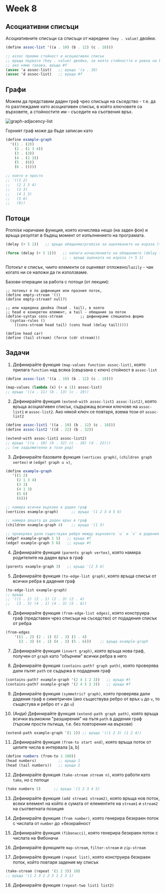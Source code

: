 # Week 8

## Асоциативни списъци

Асоциативните списъци са списъци от наредени `(key . value)` двойки.

```scheme
(define assoc-list '((a . 10) (b . 12) (c . 18)))

;; аssoc приема стойност и асоциативен списък
;; връща първата (key . value) двойка, за която стойността е равна на key
;; ако няма такава, връща #f
(assoc 'a assoc-list)   ;; връща '(a . 10)
(assoc 'd assoc-list)   ;; връща #f
```

## Графи

Можем да представим даден граф чрез списъци на съседство - т.е. да го разглеждаме като асоциативен списък, в който ключовете са върховете, а стойностите им - съседите на съотвения връх.

![graph-adjacency-list](https://www.researchgate.net/profile/Carla_Osthoff/publication/274143903/figure/fig3/AS:613978615058433@1523395317311/A-directed-graph-represented-by-adjacency-lists.png)

Горният граф може да бъде записан като
```scheme
(define example-graph
  '((1 . (2))
    (2 . (1 3 4))
    (3 . (3))
    (4 . (1 3))
    (5 . (6))
    (6 . ())))

;; което е просто
;; '((1 2)
;;   (2 1 3 4)
;;   (3 3)
;;   (4 1 3)
;;   (5 6)
;;   (6))
```

## Потоци

Promise наричаме функция, която изчислява нещо (на заден фон) и връща резултат в бъдещ момент от изпълнението на програмата.

```scheme
(delay (+ 5 1))   ;; връща обещание/promise за оценяването на израза (+ 5 1)

(force (delay (+ 5 1)))   ;; налага изчислението на обещанието (delay (+ 5 1))
                          ;; - връща оценката на израза (+ 5 1)
```

Потокът е списък, чиито елементи се оценяват отложено/`lazily` - чак когато ни се наложи да ги използваме.

Базови операции за работа с потоци (от лекции):
```
;; потокът е по дефиниция или празния поток,
(define empty-stream '())
(define empty-stream? null?)

;; или наредена двойка (head . tail), в която
;; head e конкретен елемент, а tail - обещание за поток
(define-syntax cons-stream        ;; дефинираме специална форма
  (syntax-rules ()
    ((cons-stream head tail) (cons head (delay tail)))))

(define head car)
(define (tail stream) (force (cdr stream)))
```

## Задачи

1. Дефинирайте функция `(map-values function assoc-list)`, която прилага `function` над всяка (свързана с ключ) стойност в `assoc-list`

  ```scheme
  (define assoc-list '((a . 10) (b . 12) (c . 18)))

  (map-values (lambda (x) (+ x 1)) assoc-list)
  ;; връща '((a . 11) (b . 13) (c . 19))
  ```

2. Дефинирайте функция `(extend-with assoc-list1 assoc-list2)`, която връща асоциативен списък, съдържащ всички ключове на `assoc-list1` и `assoc-list2`. Ако някой ключ се повтаря, взема този от `assoc-list2`

  ```scheme
  (define assoc-list1 '((a . 10) (b . 12) (c . 18)))
  (define assoc-list2 '((d . 22) (b . 32))

  (extend-with assoc-list1 assoc-list2)
  ;; връща '((a . 10) (b . 32) (c . 18) (d . 22)))
  ;; (не задължително в този ред)
  ```

3. Дефинирайте базовите функция `(vertices graph)`, `(children graph vertex)` и `(edge? graph u v)`,

  ```scheme
  (define example-graph
     '((1 2)
       (2 1 3 4)
       (3 3)
       (4 1 3)
       (5 6)
       (6)))

  ;; намира всички върхове в даден граф
  (vertices example-graph)      ;; връща '(1 2 3 4 5 6)

  ;; намира децата да даден връх в граф
  (children example-graph 4)    ;; връща '(1 3)

  ;; проверява дали съществува ребро между върховете `u` и `v` в дадения `graph`
  (edge? example-graph 1 5)   ;; връща #f
  (edge? example-graph 5 6)   ;; връща #t
  ```

4. Дефинирайте функция `(parents graph vertex)`, която намира родителите на даден връх в граф

  ```scheme
  (parents example-graph 3)   ;; връща '(2 3 4)
  ```

5. Дефинирайте функция `(to-edge-list graph)`, която връща списък от всички ребра в дадения граф

  ```scheme
  (to-edge-list example-graph)
  ;; връща
  ;; '((1 . 2) (2 . 1) (2 . 3) (2 . 4)
  ;;   (3 . 3) (4 . 1) (4 . 3) (5 . 6))
  ```

6. Дефинирайте функция `(from-edge-list edges)`, която конструира граф (представен чрез списъци на съседство) от подадения списък от ребра

  ```scheme
  (from-edges
      '((1 . 2) (2 . 1) (2 . 3) (2 . 4)
        (3 . 3) (4 . 1) (4 . 3) (5 . 6)))    ;; връща example-graph
  ```

7. Дефинирайте функция `(invert graph)`, която връща нова граф, получен от `graph` като "обърнем" всички ребра в него

8. Дефинирайте функция `(contains-path? graph path)`, която проверява дали пътят `path` се съдържа в подадения граф

  ```scheme
  (contains-path? example-graph '(2 4 1 2 3))   ;; връща #t
  (contains-path? example-graph '(2 4 5 2 3))   ;; връща #f
  ```

9. Дефинирайте функция `(symmetric? graph)`, която проверява дали дадения граф е симетричен (ако съществува ребро от връх `u` до `v`, то същвстува и ребро от `v` до `u`)

10. (Анди) Дефинирайте функция `(extend-path graph path)`, която връща всички възможни "разширения" на пътя `path` в дадения граф (търсим прости пътища, т.е. без повторения на върхове)

  ```scheme
  (extend-path example-graph '(1 2)) ;; връща '((1 2 3) (1 2 4))
  ```

11. Дефинирайте функция `(from-to start end)`, която връща поток от целите числа в интервала [a, b]

  ```scheme
  (define numbers (from-to 1 100))
  (head numbers)          ;; връща 1
  (head (tail numbers))   ;; връща 2
  ```

12. Дефинирайте функция `(take-stream stream n)`, която работи като `take`, но с потоци

  ```scheme
  (take numbers 5)      ;; връща '(1 2 3 4 5)
  ```

13. Дефинирайте функция `(add stream1 stream2)`, която връща нов поток, всеки елемент на който е сумата от елементите на `stream1` и `stream2` на съответната позиция

14. Дефинирайте функция `(from number)`, която генерира безкраен поток с числата от `number` до +безкрайност

15. Дефинирайте функция `(fibonacci)`, която генерира безкраен поток с числата на Фибоначи

16. Дефинирайте функциите `map-stream`, `filter-stream` и `zip-stream`

17. Дефинирайте функция `(repeat list)`, която конструира безкраен поток, който повтаря задения му списък

  ```scheme
  (take-stream (repeat '(1 2 3)) 10)
  ;; връща '(1 2 3 1 2 3 1 2 3 1)
  ```

18. Дефинирайте функция `(repeat-two list1 list2)`
